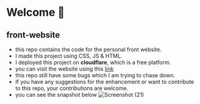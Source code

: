 # Welcome 👋
## front-website
- this repo contains the code for the personal front website.
- I made this project using CSS, JS & HTML.
- I deployed this project on **cloudflare**, which is a free platform.
- you can visit the website using this [link](https://front-website-6de.pages.dev/)
- this repo still have some bugs which I am trying to chase down.
- If you have any suggestions for the enhancement or want to contribute to this repo,
your contributions are welcome.
- you can see the snapshot below
![Screenshot (21)](https://user-images.githubusercontent.com/111265239/210290344-dcc39b2f-4968-4de2-b6b1-34eae948546d.png)
